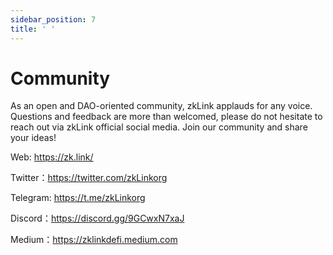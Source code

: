 ```yaml
---
sidebar_position: 7
title: ' '
---
```


# Community

As an open and DAO-oriented community, zkLink applauds for any voice. Questions and feedback are more than welcomed, please do not hesitate to reach out via zkLink official social media. Join our community and share your ideas!

Web: https://zk.link/

Twitter：https://twitter.com/zkLinkorg

Telegram: https://t.me/zkLinkorg

Discord：https://discord.gg/9GCwxN7xaJ

Medium：https://zklinkdefi.medium.com
